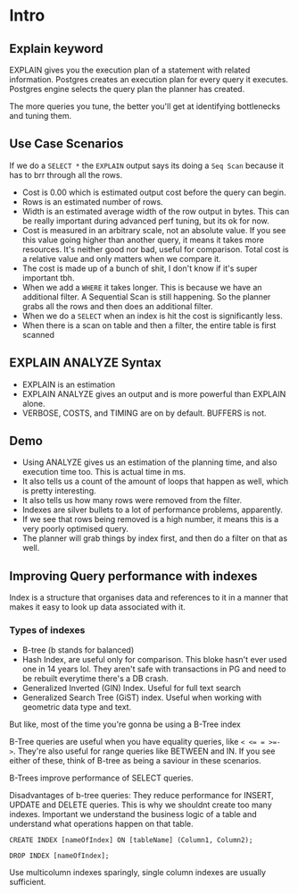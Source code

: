 # Intro

## Explain keyword

EXPLAIN gives you the execution plan of a statement with related information. Postgres creates an execution plan for every query it executes. Postgres engine selects the query plan the planner has created.

The more queries you tune, the better you'll get at identifying bottlenecks and tuning them.

## Use Case Scenarios

If we do a `SELECT *` the `EXPLAIN` output says its doing a `Seq Scan` because it has to brr through all the rows.

- Cost is 0.00 which is estimated output cost before the query can begin.
- Rows is an estimated number of rows.
- Width is an estimated average width of the row output in bytes. This can be really important during advanced perf tuning, but its ok for now.
- Cost is measured in an arbitrary scale, not an absolute value. If you see this value going higher than another query, it means it takes more resources. It's neither good nor bad, useful for comparison. Total cost is a relative value and only matters when we compare it.
- The cost is made up of a bunch of shit, I don't know if it's super important tbh.
- When we add a `WHERE` it takes longer. This is because we have an additional filter. A Sequential Scan is still happening. So the planner grabs all the rows and then does an additional filter.
- When we do a `SELECT` when an index is hit the cost is significantly less.
- When there is a scan on table and then a filter, the entire table is first scanned

## EXPLAIN ANALYZE Syntax

- EXPLAIN is an estimation
- EXPLAIN ANALYZE gives an output and is more powerful than EXPLAIN alone.
- VERBOSE, COSTS, and TIMING are on by default. BUFFERS is not.

## Demo

- Using ANALYZE gives us an estimation of the planning time, and also execution time too. This is actual time in ms.
- It also tells us a count of the amount of loops that happen as well, which is pretty interesting.
- It also tells us how many rows were removed from the filter.
- Indexes are silver bullets to a lot of performance problems, apparently.
- If we see that rows being removed is a high number, it means this is a very poorly optimised query.
- The planner will grab things by index first, and then do a filter on that as well.

## Improving Query performance with indexes

Index is a structure that organises data and references to it in a manner that makes it easy to look up data associated with it.

### Types of indexes

- B-tree (b stands for balanced)
- Hash Index, are useful only for comparison. This bloke hasn't ever used one in 14 years lol. They aren't safe with transactions in PG and need to be rebuilt everytime there's a DB crash.
- Generalized Inverted (GIN) Index. Useful for full text search
- Generalized Search Tree (GiST) index. Useful when working with geometric data type and text.

But like, most of the time you're gonna be using a B-Tree index

B-Tree queries are useful when you have equality queries, like `< <= = >=- >`. They're also useful for range queries like BETWEEN and IN. If you see either of these, think of B-tree as being a saviour in these scenarios.

B-Trees improve performance of SELECT queries.

Disadvantages of b-tree queries: They reduce performance for INSERT, UPDATE and DELETE queries. This is why we shouldnt create too many indexes. Important we understand the business logic of a table and understand what operations happen on that table.

`CREATE INDEX [nameOfIndex] ON [tableName] (Column1, Column2);`

`DROP INDEX [nameOfIndex];`

Use multicolumn indexes sparingly, single column indexes are usually sufficient.